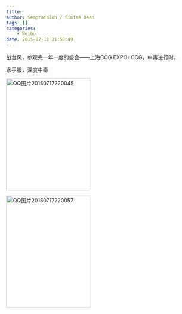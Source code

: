 ```yaml
---
title: 
author: Semprathlon / Simfae Dean
tags: []
categories:
	- Weibo
date: 2015-07-11 21:58:49
---
```

战台风，参观完一年一度的盛会——上海CCG EXPO+CCG，中毒进行时。

水手服，深度中毒

<a href="/blog/uploads/2015/07/QQ图片20150717220045.jpg"><img src="/blog/uploads/2015/07/QQ图片20150717220045-225x300.jpg" alt="QQ图片20150717220045" width="225" height="300" class="alignnone size-medium wp-image-1028" /></a>

<a href="/blog/uploads/2015/07/QQ图片20150717220057.jpg"><img src="/blog/uploads/2015/07/QQ图片20150717220057-225x300.jpg" alt="QQ图片20150717220057" width="225" height="300" class="alignnone size-medium wp-image-1029" /></a>